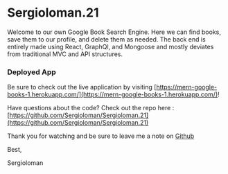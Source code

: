 # Sergioloman.21

Welcome to our own Google Book Search Engine. Here we can find books, save them to our profile, and delete them as needed. The back end is entirely made using React, GraphQl, and Mongoose and mostly deviates from traditional MVC and API structures.

### Deployed App

Be sure to check out the live application by visiting [https://mern-google-books-1.herokuapp.com/](https://mern-google-books-1.herokuapp.com/)!

Have questions about the code? Check out the repo here : [https://github.com/Sergioloman/Sergioloman.21](https://github.com/Sergioloman/Sergioloman.21)

Thank you for watching and be sure to leave me a note on [Github](https://github.com/Sergioloman)

Best,

Sergioloman
